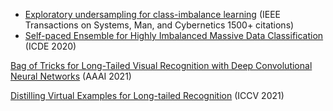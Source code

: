 
* [Exploratory undersampling for class-imbalance learning](https://ieeexplore.ieee.org/abstract/document/4717268/) (IEEE Transactions on Systems, Man, and Cybernetics 1500+ citations)
* [Self-paced Ensemble for Highly Imbalanced Massive Data Classification](https://conferences.computer.org/icde/2020/pdfs/ICDE2020-5acyuqhpJ6L9P042wmjY1p/290300a841/290300a841.pdf) (ICDE 2020)

[Bag of Tricks for Long-Tailed Visual Recognition with Deep Convolutional Neural Networks](https://www.aaai.org/AAAI21Papers/AAAI-8813.YongshunZ.pdf) (AAAI 2021)

[Distilling Virtual Examples for Long-tailed Recognition](https://arxiv.org/pdf/2103.15042.pdf) (ICCV 2021)
